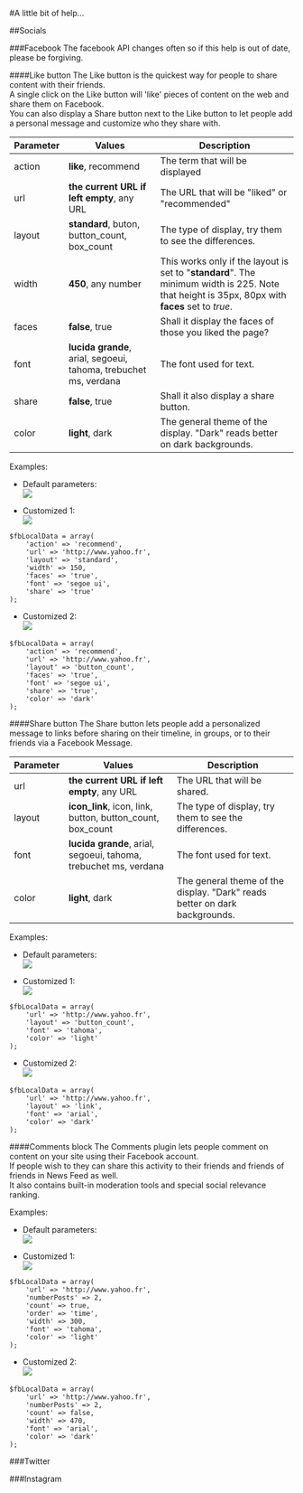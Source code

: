 #A little bit of help...

##Socials

###Facebook
The facebook API changes often so if this help is out of date, please be forgiving.

####Like button
The Like button is the quickest way for people to share content with their friends.  
A single click on the Like button will 'like' pieces of content on the web and share them on Facebook.  
You can also display a Share button next to the Like button to let people add a personal message and customize who they share with.

| Parameter 	| Values                                                           	| Description                                                                                                                                    	|
|-----------	|------------------------------------------------------------------	|------------------------------------------------------------------------------------------------------------------------------------------------	|
| action    	| **like**, recommend                                              	| The term that will be displayed                                                                                                                	|
| url       	| **the current URL if left empty**, any URL                       	| The URL that will be "liked" or "recommended"                                                                                                  	|
| layout    	| **standard**, buton, button_count, box_count                     	| The type of display, try them to see the differences.                                                                                          	|
| width     	| **450**, any number                                              	| This works only if the layout is set to "**standard**". The minimum width is 225. Note that height is 35px, 80px with **faces** set to *true*. 	|
| faces     	| **false**, true                                                  	| Shall it display the faces of those you liked the page?                                                                                        	|
| font      	| **lucida grande**, arial, segoeui, tahoma, trebuchet ms, verdana 	| The font used for text.                                                                                                                        	|
| share     	| **false**, true                                                  	| Shall it also display a share button.                                                                                                          	|
| color     	| **light**, dark                                                  	| The general theme of the display. "Dark" reads better on dark backgrounds.                                                                     	|

Examples:

* Default parameters:  
![](/_documents/readme-components/socials__facebook--like-btn--1.png)

* Customized 1:  
![](/_documents/readme-components/socials__facebook--like-btn--2.png)
```
$fbLocalData = array(
	'action' => 'recommend',
	'url' => 'http://www.yahoo.fr',
	'layout' => 'standard',
	'width' => 150,
	'faces' => 'true',
	'font' => 'segoe ui',
	'share' => 'true'
);
```
* Customized 2:  
![](/_documents/readme-components/socials__facebook--like-btn--3.png)
```
$fbLocalData = array(
	'action' => 'recommend',
	'url' => 'http://www.yahoo.fr',
	'layout' => 'button_count',
	'faces' => 'true',
	'font' => 'segoe ui',
	'share' => 'true',
	'color' => 'dark'
);
```


####Share button
The Share button lets people add a personalized message to links before sharing on their timeline, in groups, or to their friends via a Facebook Message.

| Parameter 	| Values                                                           	| Description                                                                	|
|-----------	|------------------------------------------------------------------	|----------------------------------------------------------------------------	|
| url       	| **the current URL if left empty**, any URL                       	| The URL that will be shared.                                               	|
| layout    	| **icon_link**, icon, link, button, button_count, box_count       	| The type of display, try them to see the differences.                      	|
| font      	| **lucida grande**, arial, segoeui, tahoma, trebuchet ms, verdana 	| The font used for text.                                                    	|
| color     	| **light**, dark                                                  	| The general theme of the display. "Dark" reads better on dark backgrounds. 	|

Examples:

* Default parameters:  
![](/_documents/readme-components/socials__facebook--share-btn--1.png)

* Customized 1:  
![](/_documents/readme-components/socials__facebook--share-btn--2.png)
```
$fbLocalData = array(
	'url' => 'http://www.yahoo.fr',
	'layout' => 'button_count',
	'font' => 'tahoma',
	'color' => 'light'
);
```
* Customized 2:  
![](/_documents/readme-components/socials__facebook--share-btn--3.png)
```
$fbLocalData = array(
	'url' => 'http://www.yahoo.fr',
	'layout' => 'link',
	'font' => 'arial',
	'color' => 'dark'
);
```

####Comments block
The Comments plugin lets people comment on content on your site using their Facebook account.  
If people wish to they can share this activity to their friends and friends of friends in News Feed as well.  
It also contains built-in moderation tools and special social relevance ranking.

Examples:

* Default parameters:  
![](/_documents/readme-components/socials__facebook--comments-block--1.png)

* Customized 1:  
![](/_documents/readme-components/socials__facebook--comments-block--2.png)
```
$fbLocalData = array(
	'url' => 'http://www.yahoo.fr',
	'numberPosts' => 2,
	'count' => true,
	'order' => 'time',
	'width' => 300,
	'font' => 'tahoma',
	'color' => 'light'
);
```
* Customized 2:  
![](/_documents/readme-components/socials__facebook--comments-block--3.png)
```
$fbLocalData = array(
	'url' => 'http://www.yahoo.fr',
	'numberPosts' => 2,
	'count' => false,
	'width' => 470,
	'font' => 'arial',
	'color' => 'dark'
);
```

###Twitter

###Instagram